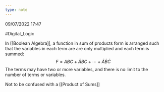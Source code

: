 ```yaml
---
type: note
---
```

09/07/2022 17:47

  #Digital_Logic 

In [[Boolean Algebra]], a function in sum of products form is arranged such that the variables in each term are are only multiplied and each term is summed:
$$
F=ABC+\bar{A}BC+\cdots+\bar{A}\bar{B}\bar{C}
$$
The terms may have two or more variables, and there is no limit to the number of terms or variables.

Not to be confused with a [[Product of Sums]]